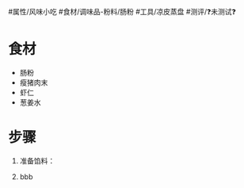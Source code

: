 #属性/风味小吃 
#食材/调味品-粉料/肠粉 
#工具/凉皮蒸盘
#测评/❓未测试❓ 

# 食材
- 肠粉
- 瘦猪肉末
- 虾仁
- 葱姜水

# 步骤
1. 准备馅料：
   
2. bbb

